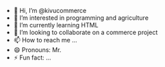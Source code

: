 - 👋 Hi, I’m @kivucommerce
- 👀 I’m interested in programming and agriculture
- 🌱 I’m currently learning HTML
- 💞️ I’m looking to collaborate on a commerce project
- 📫 How to reach me ...
- 😄 Pronouns: Mr.
- ⚡ Fun fact: ...

<!---
kivucommerce/kivucommerce is a ✨ special ✨ repository because its `README.md` (this file) appears on your GitHub profile.
You can click the Preview link to take a look at your changes.
--->
